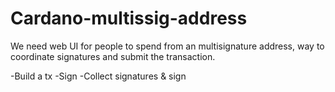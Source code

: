 # Cardano-multissig-address

We need web UI for people to spend from an multisignature address, way to coordinate signatures and submit the transaction.

-Build a tx
-Sign
-Collect signatures & sign
